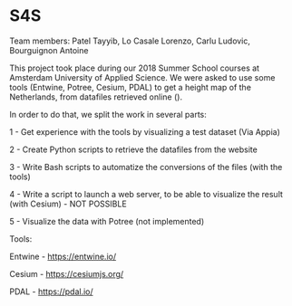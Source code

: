 # S4S

Team members: Patel Tayyib, Lo Casale Lorenzo, Carlu Ludovic, Bourguignon Antoine

This project took place during our 2018 Summer School courses at Amsterdam University of Applied Science.
We were asked to use some tools (Entwine, Potree, Cesium, PDAL) to get a height map of the Netherlands, from datafiles retrieved online ().

In order to do that, we split the work in several parts:

1 - Get experience with the tools by visualizing a test dataset (Via Appia)

2 - Create Python scripts to retrieve the datafiles from the website

3 - Write Bash scripts to automatize the conversions of the files (with the tools)

4 - Write a script to launch a web server, to be able to visualize the result (with Cesium) - NOT POSSIBLE

5 - Visualize the data with Potree (not implemented)

Tools: 

Entwine - https://entwine.io/

Cesium - https://cesiumjs.org/

PDAL - https://pdal.io/


